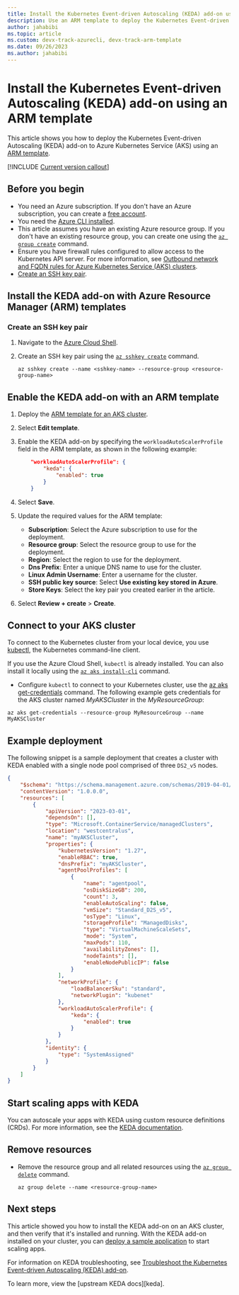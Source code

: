 ```yaml
---
title: Install the Kubernetes Event-driven Autoscaling (KEDA) add-on using an ARM template
description: Use an ARM template to deploy the Kubernetes Event-driven Autoscaling (KEDA) add-on to Azure Kubernetes Service (AKS).
author: jahabibi
ms.topic: article
ms.custom: devx-track-azurecli, devx-track-arm-template
ms.date: 09/26/2023
ms.author: jahabibi
---
```


# Install the Kubernetes Event-driven Autoscaling (KEDA) add-on using an ARM template

This article shows you how to deploy the Kubernetes Event-driven Autoscaling (KEDA) add-on to Azure Kubernetes Service (AKS) using an [ARM template](../azure-resource-manager/templates/index.yml).

[!INCLUDE [Current version callout](./includes/keda/current-version-callout.md)]

## Before you begin

- You need an Azure subscription. If you don't have an Azure subscription, you can create a [free account](https://azure.microsoft.com/free).
- You need the [Azure CLI installed](/cli/azure/install-azure-cli).
- This article assumes you have an existing Azure resource group. If you don't have an existing resource group, you can create one using the [`az group create`][az-group-create] command.
- Ensure you have firewall rules configured to allow access to the Kubernetes API server. For more information, see [Outbound network and FQDN rules for Azure Kubernetes Service (AKS) clusters][aks-firewall-requirements].
- [Create an SSH key pair](#create-an-ssh-key-pair).

## Install the KEDA add-on with Azure Resource Manager (ARM) templates

### Create an SSH key pair

1. Navigate to the [Azure Cloud Shell](https://shell.azure.com/).
2. Create an SSH key pair using the [`az sshkey create`][az-sshkey-create] command.

    ```azurecli-interactive
    az sshkey create --name <sshkey-name> --resource-group <resource-group-name>
    ```

## Enable the KEDA add-on with an ARM template

1. Deploy the [ARM template for an AKS cluster](https://portal.azure.com/#create/Microsoft.Template/uri/https%3A%2F%2Fraw.githubusercontent.com%2FAzure%2Fazure-quickstart-templates%2Fmaster%2Fquickstarts%2Fmicrosoft.kubernetes%2Faks%2Fazuredeploy.json).
2. Select **Edit template**.
3. Enable the KEDA add-on by specifying the `workloadAutoScalerProfile` field in the ARM template, as shown in the following example:

    ```json
        "workloadAutoScalerProfile": {
            "keda": {
                "enabled": true
            }
        }
    ```

4. Select **Save**.
5. Update the required values for the ARM template:

    - **Subscription**: Select the Azure subscription to use for the deployment.
    - **Resource group**: Select the resource group to use for the deployment.
    - **Region**: Select the region to use for the deployment.
    - **Dns Prefix**: Enter a unique DNS name to use for the cluster.
    - **Linux Admin Username**: Enter a username for the cluster.
    - **SSH public key source**: Select **Use existing key stored in Azure**.
    - **Store Keys**: Select the key pair you created earlier in the article.

6. Select **Review + create** > **Create**.

## Connect to your AKS cluster

To connect to the Kubernetes cluster from your local device, you use [kubectl][kubectl], the Kubernetes command-line client.

If you use the Azure Cloud Shell, `kubectl` is already installed. You can also install it locally using the [`az aks install-cli`][az-aks-install-cli] command.

- Configure `kubectl` to connect to your Kubernetes cluster, use the [az aks get-credentials][az-aks-get-credentials] command. The following example gets credentials for the AKS cluster named *MyAKSCluster* in the *MyResourceGroup*:

```azurecli
az aks get-credentials --resource-group MyResourceGroup --name MyAKSCluster
```

## Example deployment

The following snippet is a sample deployment that creates a cluster with KEDA enabled with a single node pool comprised of three `DS2_v5` nodes.

```json
{
    "$schema": "https://schema.management.azure.com/schemas/2019-04-01/deploymentTemplate.json#",
    "contentVersion": "1.0.0.0",
    "resources": [
        {
            "apiVersion": "2023-03-01",
            "dependsOn": [],
            "type": "Microsoft.ContainerService/managedClusters",
            "location": "westcentralus",
            "name": "myAKSCluster",
            "properties": {
                "kubernetesVersion": "1.27",
                "enableRBAC": true,
                "dnsPrefix": "myAKSCluster",
                "agentPoolProfiles": [
                    {
                        "name": "agentpool",
                        "osDiskSizeGB": 200,
                        "count": 3,
                        "enableAutoScaling": false,
                        "vmSize": "Standard_D2S_v5",
                        "osType": "Linux",
                        "storageProfile": "ManagedDisks",
                        "type": "VirtualMachineScaleSets",
                        "mode": "System",
                        "maxPods": 110,
                        "availabilityZones": [],
                        "nodeTaints": [],
                        "enableNodePublicIP": false
                    }
                ],
                "networkProfile": {
                    "loadBalancerSku": "standard",
                    "networkPlugin": "kubenet"
                },
                "workloadAutoScalerProfile": {
                    "keda": {
                        "enabled": true
                    }
                }
            },
            "identity": {
                "type": "SystemAssigned"
            }
        }
    ]
}
```

## Start scaling apps with KEDA

You can autoscale your apps with KEDA using custom resource definitions (CRDs). For more information, see the [KEDA documentation][keda-scalers].

## Remove resources

- Remove the resource group and all related resources using the [`az group delete`][az-group-delete] command.

    ```azurecli-interactive
    az group delete --name <resource-group-name>
    ```

## Next steps

This article showed you how to install the KEDA add-on on an AKS cluster, and then verify that it's installed and running. With the KEDA add-on installed on your cluster, you can [deploy a sample application][keda-sample] to start scaling apps.

For information on KEDA troubleshooting, see [Troubleshoot the Kubernetes Event-driven Autoscaling (KEDA) add-on][keda-troubleshoot].

To learn more, view the [upstream KEDA docs][keda].

<!-- LINKS - internal -->
[az-group-delete]: /cli/azure/group#az-group-delete
[keda-troubleshoot]: /troubleshoot/azure/azure-kubernetes/troubleshoot-kubernetes-event-driven-autoscaling-add-on?context=/azure/aks/context/aks-context
[aks-firewall-requirements]: outbound-rules-control-egress.md#azure-global-required-network-rules
[az-provider-register]: /cli/azure/provider#az-provider-register
[az-feature-register]: /cli/azure/feature#az-feature-register
[az-feature-show]: /cli/azure/feature#az-feature-show
[az-sshkey-create]: /cli/azure/ssh#az-sshkey-create
[az-aks-get-credentials]: /cli/azure/aks#az-aks-get-credentials
[az-aks-install-cli]: /cli/azure/aks#az-aks-install-cli
[az-extension-add]: /cli/azure/extension#az-extension-add
[az-extension-update]: /cli/azure/extension#az-extension-update
[az-group-create]: /cli/azure/group#az-group-create

<!-- LINKS - external -->
[kubectl]: https://kubernetes.io/docs/reference/kubectl/
[keda-scalers]: https://keda.sh/docs/scalers/
[keda-sample]: https://github.com/kedacore/sample-dotnet-worker-servicebus-queue
